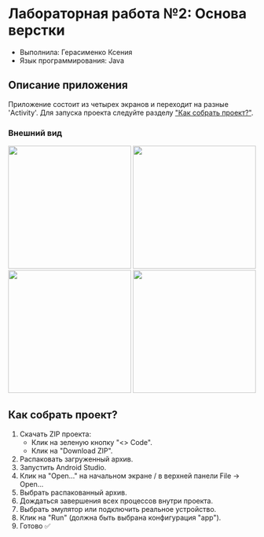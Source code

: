 # Лабораторная работа №2: Основа верстки

- Выполнила: Герасименко Ксения
- Язык программирования: Java

## Описание приложения
Приложение состоит из четырех экранов и переходит на разные 'Activity'. Для запуска проекта следуйте разделу ["Как собрать проект?"](##Как-собрать-проект).

### Внешний вид
<p align="center">
    <img src="https://github.com/user-attachments/assets/4b491af3-50da-4983-9ad3-b53aece85781" width="250"> 
    <img src="https://github.com/user-attachments/assets/c00a9311-1063-43b7-9989-c22209169d0d" width="250">
    <img src="https://github.com/user-attachments/assets/6e2dbeda-875c-4603-a6e3-d764bd6611a6" width="250">
    <img src="https://github.com/user-attachments/assets/5efc10ab-c255-4ed2-a09b-e454a1e0fbf9" width="250">
</p> 

## <a id="Как-собрать-проект">Как собрать проект?</a>
1. Скачать ZIP проекта:
    - Клик на зеленую кнопку "<> Code".
    - Клик на "Download ZIP".
2. Распаковать загруженный архив.
3. Запустить Android Studio.
4. Клик на "Open..." на начальном экране / в верхней панели File -> Open...
5. Выбрать распакованный архив.
6. Дождаться завершения всех процессов внутри проекта.
7. Выбрать эмулятор или подключить реальное устройство.
8. Клик на "Run" (должна быть выбрана конфигурация "app").
9. Готово ✅
